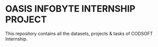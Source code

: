 # OASIS INFOBYTE INTERNSHIP PROJECT

This repository contains all the datasets, projects & tasks of CODSOFT Internship.
